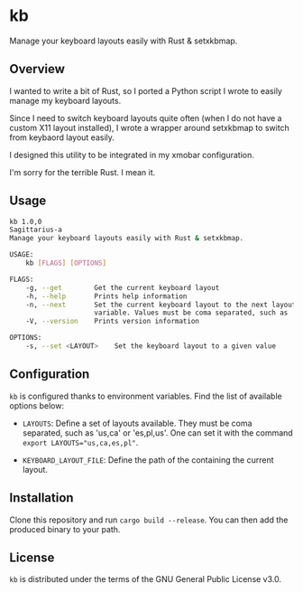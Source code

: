 # kb

Manage your keyboard layouts easily with Rust & setxkbmap.

## Overview

I wanted to write a bit of Rust, so I ported a Python script I wrote to easily
manage my keyboard layouts.

Since I need to switch keyboard layouts quite often (when I do not have a
custom X11 layout installed), I wrote a wrapper around setxkbmap to switch from
keybaord layout easily.

I designed this utility to be integrated in my xmobar configuration.

I'm sorry for the terrible Rust. I mean it.

## Usage

```sh
kb 1.0,0
Sagittarius-a
Manage your keyboard layouts easily with Rust & setxkbmap.

USAGE:
    kb [FLAGS] [OPTIONS]

FLAGS:
    -g, --get        Get the current keyboard layout
    -h, --help       Prints help information
    -n, --next       Set the current keyboard layout to the next layout available. Read the LAYOUTS environment
                     variable. Values must be coma separated, such as 'us,fr'.
    -V, --version    Prints version information

OPTIONS:
    -s, --set <LAYOUT>    Set the keyboard layout to a given value
```

## Configuration

`kb` is configured thanks to environment variables. Find the list of available
options below:

- `LAYOUTS`: Define a set of layouts available. They must be coma separated, such as 'us,ca' or 'es,pl,us'. One can set it with the command `export LAYOUTS="us,ca,es,pl"`.

- `KEYBOARD_LAYOUT_FILE`: Define the path of the containing the current layout.

## Installation

Clone this repository and run `cargo build --release`. You can then add the produced binary to your path.

## License

`kb` is distributed under the terms of the GNU General Public License v3.0.
